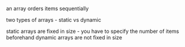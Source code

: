 an array orders items sequentially

two types of arrays - static vs dynamic

static arrays are fixed in size - you have to specify the number of items beforehand
dynamic arrays are not fixed in size